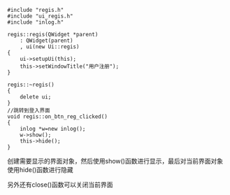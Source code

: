 ```qt
#include "regis.h"
#include "ui_regis.h"
#include "inlog.h"

regis::regis(QWidget *parent)
    : QWidget(parent)
    , ui(new Ui::regis)
{
    ui->setupUi(this);
    this->setWindowTitle("用户注册");
}

regis::~regis()
{
    delete ui;
}
//跳转到登入界面
void regis::on_btn_reg_clicked()
{
    inlog *w=new inlog();
    w->show();
    this->hide();
}
```

创建需要显示的界面对象，然后使用show()函数进行显示，最后对当前界面对象使用hide()函数进行隐藏

另外还有close()函数可以关闭当前界面